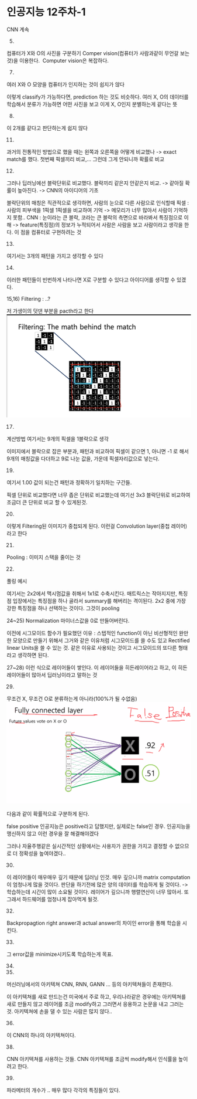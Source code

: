 # 인공지능 12주차-1

CNN 계속

5)
컴퓨터가 X와 O의 사진을 구분하기
Comper vision(컴퓨터가 사람과같이 무언갈 보는것)을 이용한다.  Computer vision은 복잡하다.

7)
여러 X와 O 모양을 컴퓨터가 인지하는 것이 쉽지가 않다

이렇게 classify가 가능하다면, prediction 하는 것도 비슷하다.
여러 X, O의 데이터를 학습해서 분류가 가능하면 어떤 사진을 보고 이게 X, O인지 분별하는게 같다는 뜻

8)
이 2개를 같다고 판단하는게 쉽지 않다

11)
과거의 전통적인 방법으로 했을 때는 왼쪽과 오른쪽을 어떻게 비교했나
-> exact match를 했다. 첫번째 픽셀끼리 비교,…
그런데 그게 안되니까 확률로 비교

12)
그러나 딥러닝에선 블락단위로 비교했다.
블락끼리 같은지 안같은지 비교.
-> 같아질 확률이 높아진다.
-> CNN의 아이디어의 기초

블락단위의 매칭은 직관적으로 생각하면,
사람의 눈으로 다른 사람으로 인식할때
픽셀 : 사람의 피부색을 1픽셀 1픽셀을 비교하여 기억
	-> 메모리가 너무 많아서 사람이 기억하지 못함..
CNN : 눈이라는 큰 블락, 코라는 큰 블락의 측면으로 바라봐서 특징점으로 이해
	-> feature(특징점)의 정보가 누적되어서 사람은 사람을 보고 사람이라고 생각을 한다. 이 점을 컴퓨터로 구현하려는 것

13)
여기서는 3개의 패턴을 가지고 생각할 수 있다

14)
이러한 패턴들이 빈번하게 나타나면 X로 구분할 수 있다고 아이디어를 생각할 수 있겠다.

15,16)
Filtering : ..?

저 가생이의 덧댄 부분을 pacth라고 한다
![인공지능 12주차-1](images/인공지능%2012주차-1.png)

17)
계산방법
여기서는 9개의 픽셀을 1블락으로 생각

이미지에서 블락으로 잡은 부분과, 패턴과 비교하여 픽셀이 같으면 1, 아니면 -1 로 해서 9개의 매칭값을 다더하고 9로 나눈 값을, 가운데 픽셀자리값으로 넣는다.

19)
여기서 1.00 값이 되는건 패턴과 정확하기 일치하는 구간들.

픽셀 단위로 비교했다면 너무 좁은 단위로 비교했는데
여기선 3x3 블락단위로 비교하여 조금더 큰 단위로 비교 할 수 있게된것.

20)
이렇게 Filtering된 이미지가 중첩되게 된다.
이런걸 Convolution layer(중첩 레이어)라고 한다

21)
Pooling : 이미지 스택을 줄이는 것

22)
풀링 예시

여기서는 2x2에서 맥시멈값을 취해서 1x1로 수축시킨다.
매트릭스는 작아지지만, 특징점 입장에서는 특징점을 하나 골라서 summary를 해버리는 격이된다. 2x2 중에 가장 강한 특징점을 하나 선택하는 것이다. 그것이 pooling

24~25)
Normalization
마이너스값을 0로 만들어버린다.

이전에 시그모이드 함수가 필요했던 이유 : 스텝적인 function이 아닌 비선형적인 완만한 모양으로 만들기 위해서
그거와 같은 이유처럼 시그모이드를 쓸 수도 있고 Rectified linear Units을 쓸 수 있는 것. 같은 이유로 사용되는 것이고 시그모이드의 또다른 형태라고 생각하면 된다.

27~28)
이런 식으로 레이어들이 쌓인다.
이 레이어들을 히든레이어라고 하고, 이 히든 레이어들이 많아서 딥러닝이라고 말하는 것

29)
무조건 X, 무조건 O로 분류하는게 아니라(100%가 될 수없음)
![인공지능 12주차-1-1](images/인공지능%2012주차-1-1.png)

다음과 같이 확률적으로 구분하게 된다.

false positive
인공지능은 positive라고 답했지만, 실제로는 false인 경우.
인공지능을 맹신하지 않고 이런 경우을 잘 해결해야겠다

그러나 자율주행같은 실시간적인 상황에서는 사용자가 권한을 가지고 결정할 수 없으므로 더 정확성을 높여야겠다..

30)
이 레이어들이 매우매우 깊기 때문에 딥러닝 인것.
매우 깊으니까 matrix computation이 엄청나게 많을 것이다.
판단을 하기전에 많은 양의 데이터를 학습하게 될 것이다.
-> 학습하는데 시간이 많이 소요될 것이다. 레이어가 깊으니까 행렬연산이 너무 많아서. 또 그래서 하드웨어를 엄청나게 잡아먹게 될것.

32)
Backpropagtion
right answer과 actual answer의 차이인 error을 통해 학습을 시킨다.

33)
그 error값을 minimize시키도록 학습하는게 목표.

34)

35)
머신러닝에서의 아키텍쳐
CNN, RNN, GANN … 등의 아키텍쳐들이 존재한다.

이 아키텍쳐를 새로 만드는건 미국에서 주로 하고,
우리나라같은 경우에는 아키텍쳐를 새로 만들지 않고 레이어를 조금 modify하고 그러면서 응용하고 논문을 내고 그러는 것.
아키텍쳐에 손을 댈 수 있는 사람은 많지 않다..

36)
이 CNN의 하나의 아키텍쳐이다.

38)
CNN 아키텍쳐를 사용하는 것들.
CNN 아키텍쳐를 조금씩 modify해서 인식률을 높이려고 한다.

39)
파라메터의 개수가 .. 매우 많다
각각의 특징들이 있다.

